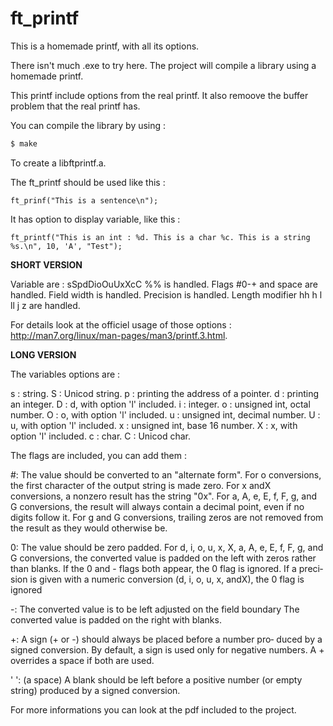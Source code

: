 # ft_printf
This is a homemade printf, with all its options.

There isn't much .exe to try here. The project will compile a library using a homemade printf.

This printf include options from the real printf. It also remoove the buffer problem that the real printf has.

You can compile the library by using :

```bash
$ make
```
To create a libftprintf.a.

The ft_printf should be used like this :

```
ft_prinf("This is a sentence\n");
```

It has option to display variable, like this :

```
ft_printf("This is an int : %d. This is a char %c. This is a string %s.\n", 10, 'A', "Test");
```

**SHORT VERSION**

Variable are : sSpdDioOuUxXcC
%% is handled.
Flags #0-+ and space are handled.
Field width is handled.
Precision is handled.
Length modifier hh h l ll j z are handled.

For details look at the officiel usage of those options : http://man7.org/linux/man-pages/man3/printf.3.html.


**LONG VERSION**

The variables options are :

s : string.
S : Unicod string.
p : printing the address of a pointer.
d : printing an integer.
D : d, with option 'l' included.
i : integer.
o : unsigned int, octal number.
O : o, with option 'l' included.
u : unsigned int, decimal number.
U : u, with option 'l' included.
x : unsigned int, base 16 number.
X : x, with option 'l' included.
c : char.
C : Unicod char.

The flags are included, you can add them :

#: The value should be converted to an "alternate form".  For o
       conversions, the first character of the output string is made
       zero. For x andX conversions, a nonzero result has the string "0x".
       For a, A, e, E, f, F, g,
       and G conversions, the result will always contain a decimal
       point, even if no digits follow it.
       For g and G conversions, trailing zeros are not
       removed from the result as they would otherwise be.
       
0: The value should be zero padded. For d, i, o, u, x, X, a, A,
       e, E, f, F, g, and G conversions, the converted value is
       padded on the left with zeros rather than blanks.
       If the 0 and - flags both appear, the 0 flag is ignored.
       If a preci‐sion is given with a numeric conversion (d, i, o, u, x, andX), the 0 flag is ignored
              
-: The converted value is to be left adjusted on the field boundary
              The converted value is padded on the right with blanks.
              
+: A sign (+ or -) should always be placed before a number pro‐
              duced by a signed conversion.  By default, a sign is used only
              for negative numbers.  A + overrides a space if both are used.   
              
' ': (a space) A blank should be left before a positive number (or
              empty string) produced by a signed conversion.         


For more informations you can look at the pdf included to the project.
